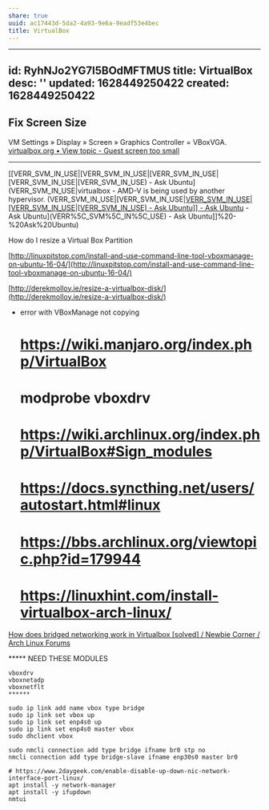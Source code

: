 ```yaml
---
share: true
uuid: ac17443d-5da2-4a93-9e6a-9eadf53e4bec
title: VirtualBox
---
```

---
id: RyhNJo2YG7I5BOdMFTMUS
title: VirtualBox
desc: ''
updated: 1628449250422
created: 1628449250422
---

## Fix Screen Size

VM Settings » Display » Screen » Graphics Controller = VBoxVGA.
[virtualbox.org • View topic - Guest screen too small](https://forums.virtualbox.org/viewtopic.php?f=8&t=91128)

------ 

[[VERR\_SVM\_IN\_USE|[VERR\_SVM\_IN\_USE|[VERR\_SVM\_IN\_USE|[VERR\_SVM\_IN\_USE|[VERR\_SVM\_IN\_USE) - Ask Ubuntu](VERR\_SVM\_IN\_USE|virtualbox - AMD-V is being used by another hypervisor. (VERR\_SVM\_IN\_USE|[VERR\_SVM\_IN\_USE|[VERR\_SVM\_IN\_USE|[VERR\_SVM\_IN\_USE|[VERR\_SVM\_IN\_USE) - Ask Ubuntu]] - Ask Ubuntu](VERR%5C_SVM%5C_IN%5C_USE) - Ask Ubuntu](VERR%5C_SVM%5C_IN%5C_USE) - Ask Ubuntu]]%20-%20Ask%20Ubuntu)

How do I resize a Virtual Box Partition

[http://linuxpitstop.com/install-and-use-command-line-tool-vboxmanage-on-ubuntu-16-04/](http://linuxpitstop.com/install-and-use-command-line-tool-vboxmanage-on-ubuntu-16-04/)

[http://derekmolloy.ie/resize-a-virtualbox-disk/](http://derekmolloy.ie/resize-a-virtualbox-disk/)

*   error with VBoxManage not copying

    # https://wiki.manjaro.org/index.php/VirtualBox
    # modprobe vboxdrv
    # https://wiki.archlinux.org/index.php/VirtualBox#Sign_modules
    # https://docs.syncthing.net/users/autostart.html#linux
    # https://bbs.archlinux.org/viewtopic.php?id=179944
    # https://linuxhint.com/install-virtualbox-arch-linux/

[How does bridged networking work in Virtualbox \[solved\] / Newbie Corner / Arch Linux Forums](https://bbs.archlinux.org/viewtopic.php?id=233794)

\*\*\*\*\* NEED THESE MODULES

    vboxdrv
    vboxnetadp
    vboxnetflt
    ******

    sudo ip link add name vbox type bridge
    sudo ip link set vbox up
    sudo ip link set enp4s0 up
    sudo ip link set enp4s0 master vbox
    sudo dhclient vbox

    sudo nmcli connection add type bridge ifname br0 stp no
    nmcli connection add type bridge-slave ifname enp30s0 master br0

    # https://www.2daygeek.com/enable-disable-up-down-nic-network-interface-port-linux/
    apt install -y network-manager
    apt install -y ifupdown
    nmtui